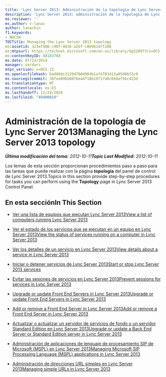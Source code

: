 ```yaml
---
title: 'Lync Server 2013: Administración de la topología de Lync Server'
description: 'Lync Server 2013: administración de la topología de Lync Server.'
ms.reviewer: ''
ms.author: v-lanac
author: lanachin
f1.keywords:
- NOCSH
TOCTitle: Managing the Lync Server 2013 topology
ms:assetid: 323ef486-c907-4036-a2bf-c869b1d7f288
ms:mtpsurl: https://technet.microsoft.com/en-us/library/Gg520973(v=OCS.15)
ms:contentKeyID: 48183784
ms.date: 07/23/2014
manager: serdars
mtps_version: v=OCS.15
ms.openlocfilehash: ba460dc3129d7004964b1a7d783413a85d06f2c9
ms.sourcegitcommit: 36fee89bb887bea4f18b19f17a8c69daf5bc423d
ms.translationtype: MT
ms.contentlocale: es-ES
ms.lasthandoff: 11/24/2020
ms.locfileid: "49400019"
---
```

# <a name="managing-the-lync-server-2013-topology"></a><span data-ttu-id="57e42-103">Administración de la topología de Lync Server 2013</span><span class="sxs-lookup"><span data-stu-id="57e42-103">Managing the Lync Server 2013 topology</span></span>

<div data-xmlns="http://www.w3.org/1999/xhtml">

<div class="topic" data-xmlns="http://www.w3.org/1999/xhtml" data-msxsl="urn:schemas-microsoft-com:xslt" data-cs="https://msdn.microsoft.com/">

<div data-asp="https://msdn2.microsoft.com/asp">



</div>

<div id="mainSection">

<div id="mainBody"><span data-ttu-id="57e42-104">

<span> </span></span><span class="sxs-lookup"><span data-stu-id="57e42-104">

<span> </span></span></span>

<span data-ttu-id="57e42-105">_**Última modificación del tema:** 2012-10-11_</span><span class="sxs-lookup"><span data-stu-id="57e42-105">_**Topic Last Modified:** 2012-10-11_</span></span>

<span data-ttu-id="57e42-106">Los temas de esta sección proporcionan procedimientos paso a paso para las tareas que puede realizar con la página **topología** del panel de control de Lync Server 2013.</span><span class="sxs-lookup"><span data-stu-id="57e42-106">Topics in this section provide step-by-step procedures for tasks you can perform using the **Topology** page in Lync Server 2013 Control Panel.</span></span>

<div>

## <a name="in-this-section"></a><span data-ttu-id="57e42-107">En esta sección</span><span class="sxs-lookup"><span data-stu-id="57e42-107">In This Section</span></span>

  - [<span data-ttu-id="57e42-108">Ver una lista de equipos que ejecutan Lync Server 2013</span><span class="sxs-lookup"><span data-stu-id="57e42-108">View a list of computers running Lync Server 2013</span></span>](lync-server-2013-view-a-list-of-computers-running-lync-server-2013.md)

  - [<span data-ttu-id="57e42-109">Ver el estado de los servicios que se ejecutan en un equipo en Lync Server 2013</span><span class="sxs-lookup"><span data-stu-id="57e42-109">View the status of services running on a computer in Lync Server 2013</span></span>](lync-server-2013-view-the-status-of-services-running-on-a-computer.md)

  - [<span data-ttu-id="57e42-110">Ver los detalles de un servicio en Lync Server 2013</span><span class="sxs-lookup"><span data-stu-id="57e42-110">View details about a service in Lync Server 2013</span></span>](lync-server-2013-view-details-about-a-service.md)

  - [<span data-ttu-id="57e42-111">Iniciar o detener servicios de Lync Server 2013</span><span class="sxs-lookup"><span data-stu-id="57e42-111">Start or stop Lync Server 2013 services</span></span>](lync-server-2013-start-or-stop-lync-server-services.md)

  - [<span data-ttu-id="57e42-112">Evitar las sesiones de servicios en Lync Server 2013</span><span class="sxs-lookup"><span data-stu-id="57e42-112">Prevent sessions for services in Lync Server 2013</span></span>](lync-server-2013-prevent-sessions-for-services.md)

  - [<span data-ttu-id="57e42-113">Upgrade or update Front End Servers in Lync Server 2013</span><span class="sxs-lookup"><span data-stu-id="57e42-113">Upgrade or update Front End Servers in Lync Server 2013</span></span>](lync-server-2013-upgrade-or-update-front-end-servers.md)

  - [<span data-ttu-id="57e42-114">Add or remove a Front End Server in Lync Server 2013</span><span class="sxs-lookup"><span data-stu-id="57e42-114">Add or remove a Front End Server in Lync Server 2013</span></span>](lync-server-2013-add-or-remove-a-front-end-server.md)

  - [<span data-ttu-id="57e42-115">Actualizar o actualizar un servidor de servicios de fondo o un servidor Standard Edition en Lync Server 2013</span><span class="sxs-lookup"><span data-stu-id="57e42-115">Upgrade or update a Back End Server or Standard Edition server in Lync Server 2013</span></span>](lync-server-2013-upgrade-or-update-a-back-end-server-or-standard-edition-server.md)

  - [<span data-ttu-id="57e42-116">Administración de aplicaciones de lenguaje de procesamiento SIP de Microsoft (MSPL) en Lync Server 2013</span><span class="sxs-lookup"><span data-stu-id="57e42-116">Managing Microsoft SIP Processing Language (MSPL) applications in Lync Server 2013</span></span>](lync-server-2013-managing-microsoft-sip-processing-language-mspl-applications.md)

  - [<span data-ttu-id="57e42-117">Administración de direcciones URL simples en Lync Server 2013</span><span class="sxs-lookup"><span data-stu-id="57e42-117">Managing simple URLs in Lync Server 2013</span></span>](lync-server-2013-managing-simple-urls.md)

<span data-ttu-id="57e42-118"></div>

</div>

<span> </span>

</div>

</div>

</span><span class="sxs-lookup"><span data-stu-id="57e42-118"></div>

</div>

<span> </span>

</div>

</div>

</span></span></div>

